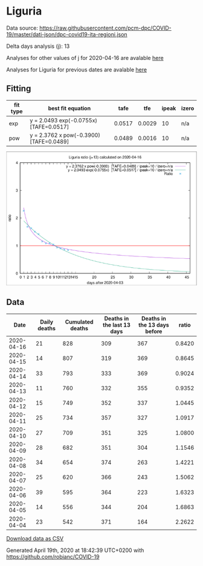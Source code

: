 # Liguria

Data source: https://raw.githubusercontent.com/pcm-dpc/COVID-19/master/dati-json/dpc-covid19-ita-regioni.json

Delta days analysis (j): 13

Analyses for other values of j for 2020-04-16 are avalable [here](../2020-04-16/README.md)

Analyses for Liguria for previous dates are avalable [here](../README.md)

## Fitting 
|fit type|best fit equation|tafe|tfe|ipeak|izero|
|-------|-----|--------|------|---|---|
|exp|y = 2.0493 exp(-0.0755x)  [TAFE=0.0517]|0.0517|0.0029|10|n/a|
|pow|y = 2.3762 x pow(-0.3900)  [TAFE=0.0489]|0.0489|0.0016|10|n/a|

![Plot](COVID-19_liguria_j13_2020-04-16.png)

## Data
|Date|Daily deaths|Cumulated deaths|Deaths in the last 13 days|Deaths in the 13 days before|ratio|
|----|----------|-----------|-------|--------------------|-----|
|2020-04-16|21|828|309|367|0.8420|
|2020-04-15|14|807|319|369|0.8645|
|2020-04-14|33|793|333|369|0.9024|
|2020-04-13|11|760|332|355|0.9352|
|2020-04-12|15|749|352|337|1.0445|
|2020-04-11|25|734|357|327|1.0917|
|2020-04-10|27|709|351|325|1.0800|
|2020-04-09|28|682|351|304|1.1546|
|2020-04-08|34|654|374|263|1.4221|
|2020-04-07|25|620|366|243|1.5062|
|2020-04-06|39|595|364|223|1.6323|
|2020-04-05|14|556|344|204|1.6863|
|2020-04-04|23|542|371|164|2.2622|

[Download data as CSV](COVID-19_liguria_j13_2020-04-16.csv)

Generated April 19th, 2020 at 18:42:39 UTC+0200 with https://github.com/robianc/COVID-19
